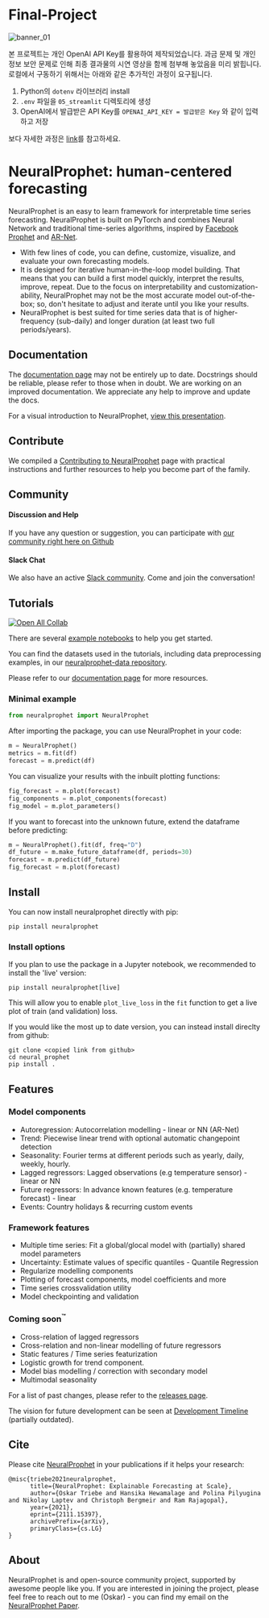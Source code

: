 # Final-Project

![banner_01](https://github.com/choiimingue/Final-Project/assets/122662827/31aad895-5b67-4a86-b2d6-e723f286ae47)

본 프로젝트는 개인 OpenAI API Key를 활용하여 제작되었습니다. 
과금 문제 및 개인 정보 보안 문제로 인해 최종 결과물의 시연 영상을 함께 첨부해 놓았음을 미리 밝힙니다. 
로컬에서 구동하기 위해서는 아래와 같은 추가적인 과정이 요구됩니다.
1. Python의 `dotenv` 라이브러리 install
2. `.env` 파일을 `05_streamlit` 디렉토리에 생성
3. OpenAI에서 발급받은 API Key를 `OPENAI_API_KEY = 발급받은 Key` 와 같이 입력하고 저장

보다 자세한 과정은 [link](https://blog.gilbok.com/how-to-use-dot-env-in-python/)를 참고하세요.

# NeuralProphet: human-centered forecasting
NeuralProphet is an easy to learn framework for interpretable time series forecasting.
NeuralProphet is built on PyTorch and combines Neural Network and traditional time-series algorithms, inspired by [Facebook Prophet](https://github.com/facebook/prophet) and [AR-Net](https://github.com/ourownstory/AR-Net).
- With few lines of code, you can define, customize, visualize, and evaluate your own forecasting models.
- It is designed for iterative human-in-the-loop model building. That means that you can build a first model quickly, interpret the results, improve, repeat. Due to the focus on interpretability and customization-ability, NeuralProphet may not be the most accurate model out-of-the-box; so, don't hesitate to adjust and iterate until you like your results.
- NeuralProphet is best suited for time series data that is of higher-frequency (sub-daily) and longer duration (at least two full periods/years).


## Documentation
The [documentation page](https://neuralprophet.com) may not be entirely up to date. Docstrings should be reliable, please refer to those when in doubt. We are working on an improved documentation. We appreciate any help to improve and update the docs.

For a visual introduction to NeuralProphet, [view this presentation](notes/NeuralProphet_Introduction.pdf).

## Contribute
We compiled a [Contributing to NeuralProphet](CONTRIBUTING.md) page with practical instructions and further resources to help you become part of the family. 

## Community
#### Discussion and Help
If you have any question or suggestion, you can participate with [our community right here on Github](https://github.com/ourownstory/neural_prophet/discussions)

#### Slack Chat
We also have an active [Slack community](https://join.slack.com/t/neuralprophet/shared_invite/zt-sgme2rw3-3dCH3YJ_wgg01IXHoYaeCg). Come and join the conversation!

## Tutorials
[![Open All Collab](https://colab.research.google.com/assets/colab-badge.svg)](https://colab.research.google.com/github/ourownstory/neural_prophet)

There are several [example notebooks](docs/source/tutorials) to help you get started. 

You can find the datasets used in the tutorials, including data preprocessing examples, in our [neuralprophet-data repository](https://github.com/ourownstory/neuralprophet-data).

Please refer to our [documentation page](https://neuralprophet.com) for more resources.

### Minimal example
```python
from neuralprophet import NeuralProphet
```
After importing the package, you can use NeuralProphet in your code:
```python
m = NeuralProphet()
metrics = m.fit(df)
forecast = m.predict(df)
```
You can visualize your results with the inbuilt plotting functions:
```python
fig_forecast = m.plot(forecast)
fig_components = m.plot_components(forecast)
fig_model = m.plot_parameters()
```
If you want to forecast into the unknown future, extend the dataframe before predicting:
```python
m = NeuralProphet().fit(df, freq="D")
df_future = m.make_future_dataframe(df, periods=30)
forecast = m.predict(df_future)
fig_forecast = m.plot(forecast)
```
## Install
You can now install neuralprophet directly with pip:
```shell
pip install neuralprophet
```

### Install options

If you plan to use the package in a Jupyter notebook, we recommended to install the 'live' version:
```shell
pip install neuralprophet[live]
```
This will allow you to enable `plot_live_loss` in the `fit` function to get a live plot of train (and validation) loss.

If you would like the most up to date version, you can instead install direclty from github:
```shell
git clone <copied link from github>
cd neural_prophet
pip install .
```

## Features
### Model components
* Autoregression: Autocorrelation modelling - linear or NN (AR-Net)
* Trend: Piecewise linear trend with optional automatic changepoint detection
* Seasonality: Fourier terms at different periods such as yearly, daily, weekly, hourly.
* Lagged regressors: Lagged observations (e.g temperature sensor) - linear or NN
* Future regressors: In advance known features (e.g. temperature forecast) - linear
* Events: Country holidays & recurring custom events


### Framework features
* Multiple time series: Fit a global/glocal model with (partially) shared model parameters
* Uncertainty: Estimate values of specific quantiles - Quantile Regression
* Regularize modelling components
* Plotting of forecast components, model coefficients and more
* Time series crossvalidation utility
* Model checkpointing and validation


### Coming soon<sup>:tm:</sup>

* Cross-relation of lagged regressors
* Cross-relation and non-linear modelling of future regressors
* Static features / Time series featurization
* Logistic growth for trend component.
* Model bias modelling / correction with secondary model
* Multimodal seasonality

For a list of past changes, please refer to the [releases page](https://github.com/ourownstory/neural_prophet/releases).

The vision for future development can be seen at [Development Timeline](notes/development_timeline.md) (partially outdated).

## Cite
Please cite [NeuralProphet](https://arxiv.org/abs/2111.15397) in your publications if it helps your research:
```
@misc{triebe2021neuralprophet,
      title={NeuralProphet: Explainable Forecasting at Scale}, 
      author={Oskar Triebe and Hansika Hewamalage and Polina Pilyugina and Nikolay Laptev and Christoph Bergmeir and Ram Rajagopal},
      year={2021},
      eprint={2111.15397},
      archivePrefix={arXiv},
      primaryClass={cs.LG}
}
```

## About
NeuralProphet is and open-source community project, supported by awesome people like you. 
If you are interested in joining the project, please feel free to reach out to me (Oskar) - you can find my email on the [NeuralProphet Paper](https://arxiv.org/abs/2111.15397).
